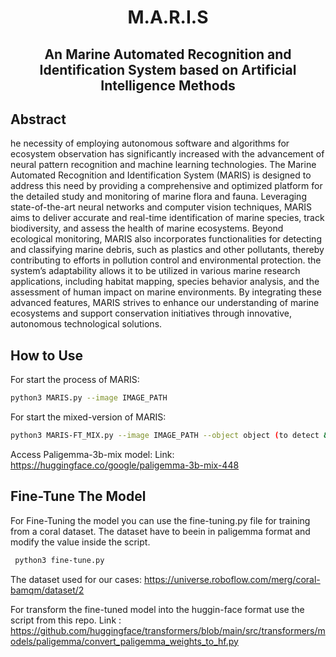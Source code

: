 <h1 align="center">M.A.R.I.S</h1>
<h2 align="center"> An Marine Automated Recognition and Identification System based on Artificial Intelligence Methods</h2>

## Abstract
he necessity of employing autonomous software and algorithms for ecosystem observation has significantly increased with the advancement of neural pattern recognition and machine learning technologies. 
The Marine Automated Recognition and Identification System (MARIS) is designed to address this need by providing a comprehensive and optimized platform for the detailed study and monitoring of marine flora and fauna. Leveraging state-of-the-art neural networks and computer vision techniques, MARIS aims to deliver accurate and real-time identification of marine species, track biodiversity, and assess the health of marine ecosystems. Beyond ecological monitoring, MARIS also incorporates functionalities for detecting and classifying marine debris, such as plastics and other pollutants, thereby contributing to efforts in pollution control and environmental protection. 
the system’s adaptability allows it to be utilized in various marine research applications, including habitat mapping, species behavior analysis, and the assessment of human impact on marine environments. By integrating these advanced features, MARIS strives to enhance our understanding of marine ecosystems and support conservation initiatives through innovative, autonomous technological solutions.

## How to Use
  For start the process of MARIS:
  ```bash
  python3 MARIS.py --image IMAGE_PATH
  ```
  For start the mixed-version of MARIS:
  ```bash
  python3 MARIS-FT_MIX.py --image IMAGE_PATH --object object (to detect & segment)
  ```
  Access Paligemma-3b-mix model:
  Link: https://huggingface.co/google/paligemma-3b-mix-448

## Fine-Tune The Model
For Fine-Tuning the model you can use the fine-tuning.py file for training from a coral dataset.
The dataset have to beein in paligemma format and modify the value inside the script.
 ```bash
  python3 fine-tune.py
  ```
The dataset used for our cases: https://universe.roboflow.com/merg/coral-bamqm/dataset/2

For transform the fine-tuned model into the huggin-face format use the script from this repo.
Link : https://github.com/huggingface/transformers/blob/main/src/transformers/models/paligemma/convert_paligemma_weights_to_hf.py